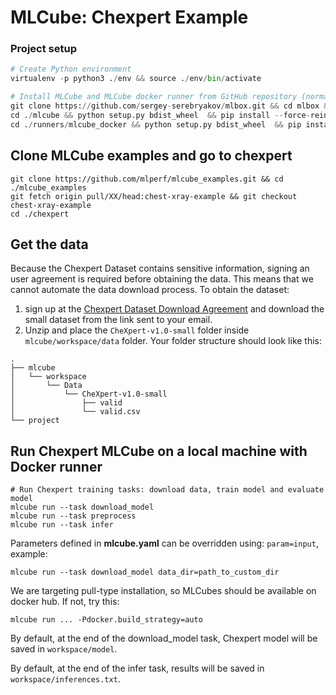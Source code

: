 # MLCube: Chexpert Example

### Project setup
```Python
# Create Python environment 
virtualenv -p python3 ./env && source ./env/bin/activate

# Install MLCube and MLCube docker runner from GitHub repository (normally, users will just run `pip install mlcube mlcube_docker`)
git clone https://github.com/sergey-serebryakov/mlbox.git && cd mlbox && git checkout feature/configV2
cd ./mlcube && python setup.py bdist_wheel  && pip install --force-reinstall ./dist/mlcube-* && cd ..
cd ./runners/mlcube_docker && python setup.py bdist_wheel  && pip install --force-reinstall --no-deps ./dist/mlcube_docker-* && cd ../../..
```

## Clone MLCube examples and go to chexpert
```
git clone https://github.com/mlperf/mlcube_examples.git && cd ./mlcube_examples
git fetch origin pull/XX/head:chest-xray-example && git checkout chest-xray-example
cd ./chexpert
```

## Get the data
Because the Chexpert Dataset contains sensitive information, signing an user agreement is required before obtaining the data. This means that we cannot automate the data download process. To obtain the dataset:

1. sign up at the [Chexpert Dataset Download Agreement](https://stanfordmlgroup.github.io/competitions/chexpert/#agreement) and download the small dataset from the link sent to your email.
2. Unzip and place the `CheXpert-v1.0-small` folder inside  `mlcube/workspace/data` folder. Your folder structure should look like this:
   
```
.
├── mlcube
│   └── workspace
│       └── Data 
│           └── CheXpert-v1.0-small
│          		├── valid
│          		└── valid.csv
└── project
```

## Run Chexpert MLCube on a local machine with Docker runner
```
# Run Chexpert training tasks: download data, train model and evaluate model
mlcube run --task download_model
mlcube run --task preprocess
mlcube run --task infer
```

Parameters defined in **mlcube.yaml** can be overridden using: `param=input`, example:

```
mlcube run --task download_model data_dir=path_to_custom_dir
```

We are targeting pull-type installation, so MLCubes should be available on docker hub. If not, try this:

```
mlcube run ... -Pdocker.build_strategy=auto
```

By default, at the end of the download_model task, Chexpert model will be saved in `workspace/model`.

By default, at the end of the infer task, results will be saved in `workspace/inferences.txt`.